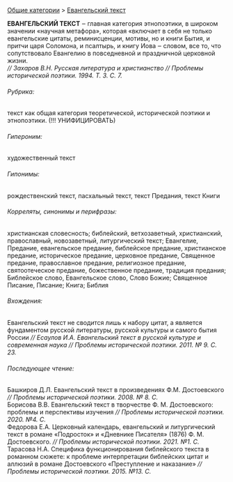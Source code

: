 [Общие категории](common.md) > [Евангельский текст](евангельский_текст.md) 

**ЕВАНГЕЛЬСКИЙ ТЕКСТ**  ‒ главная категория этнопоэтики,  в широком значении «научная метафора», которая «включает в себя не только евангельские цитаты, реминисценции, мотивы, но и книги Бытия, и притчи царя Соломона, и псалтырь, и книгу Иова ‒ словом, все то, что сопутствовало Евангелию в повседневной и праздничной церковной жизни.  
*// Захаров В.Н. Русская литература и христианство // Проблемы исторической поэтики. 1994. Т. 3. С. 7.*

###### Рубрика:
текст как общая категория теоретической, исторической поэтики и этнопоэтики. (!!! УНИФИЦИРОВАТЬ)   
###### Гипероним:
художественный текст  
###### Гипонимы:
рождественский текст,  пасхальный текст, текст Предания, текст Книги  
###### Корреляты, синонимы и перифразы:
христианская словесность; библейский, ветхозаветный, христианский, православный,  новозаветный, литургический текст;  Евангелие,  Предание,  евангельское предание, библейское предание, христианское предание, историческое предание,  церковное предание, Священное предание, православное предание, религиозное предание, святоотеческое предание, божественное предание, традиция предания; Библейское слово, Евангельское слово, Слово Божие; Священное Писание, Писание; Книга; Библия  

###### Вхождения:
Евангельский текст не сводится лишь к набору цитат, а является фундаментом русской литературы, русской культуры и самого бытия России *// Есаулов И.А. Евангельский текст в русской культуре и современная наука // Проблемы исторической поэтики.  2011. № 9. С. 23.*  

###### Последующее чтение:  
Башкиров Д.Л. Евангельский текст в произведениях Ф.М. Достоевского *// Проблемы исторической поэтики.   2008. № 8. С.*  
Борисова В.В. Евангельский текст в творчестве Ф. М. Достоевского: проблемы и перспективы изучения *//  Проблемы исторической поэтики.  2020. №4. С.*  
Федорова Е.А. Церковный календарь, евангельский и литургический текст в романе «Подросток» и «Дневнике Писателя» (1876) Ф. М. Достоевского. *// Проблемы исторической поэтики.  2021. №1. С.*  
Тарасова Н.А. Специфика функционирования библейского текста в романном сюжете: к проблеме интерпретации библейских цитат и аллюзий в романе Достоевского «Преступление и наказание» *//  Проблемы исторической поэтики.  2015. №13. С.* 
